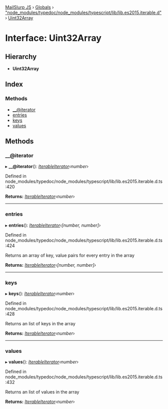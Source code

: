 [MailSlurp JS](../README.md) › [Globals](../globals.md) › ["node_modules/typedoc/node_modules/typescript/lib/lib.es2015.iterable.d"](../modules/_node_modules_typedoc_node_modules_typescript_lib_lib_es2015_iterable_d_.md) › [Uint32Array](_node_modules_typedoc_node_modules_typescript_lib_lib_es2015_iterable_d_.uint32array.md)

# Interface: Uint32Array

## Hierarchy

* **Uint32Array**

## Index

### Methods

* [__@iterator](_node_modules_typedoc_node_modules_typescript_lib_lib_es2015_iterable_d_.uint32array.md#__@iterator)
* [entries](_node_modules_typedoc_node_modules_typescript_lib_lib_es2015_iterable_d_.uint32array.md#entries)
* [keys](_node_modules_typedoc_node_modules_typescript_lib_lib_es2015_iterable_d_.uint32array.md#keys)
* [values](_node_modules_typedoc_node_modules_typescript_lib_lib_es2015_iterable_d_.uint32array.md#values)

## Methods

###  __@iterator

▸ **__@iterator**(): *[IterableIterator](_node_modules_typedoc_node_modules_typescript_lib_lib_es2015_iterable_d_.iterableiterator.md)‹number›*

Defined in node_modules/typedoc/node_modules/typescript/lib/lib.es2015.iterable.d.ts:420

**Returns:** *[IterableIterator](_node_modules_typedoc_node_modules_typescript_lib_lib_es2015_iterable_d_.iterableiterator.md)‹number›*

___

###  entries

▸ **entries**(): *[IterableIterator](_node_modules_typedoc_node_modules_typescript_lib_lib_es2015_iterable_d_.iterableiterator.md)‹[number, number]›*

Defined in node_modules/typedoc/node_modules/typescript/lib/lib.es2015.iterable.d.ts:424

Returns an array of key, value pairs for every entry in the array

**Returns:** *[IterableIterator](_node_modules_typedoc_node_modules_typescript_lib_lib_es2015_iterable_d_.iterableiterator.md)‹[number, number]›*

___

###  keys

▸ **keys**(): *[IterableIterator](_node_modules_typedoc_node_modules_typescript_lib_lib_es2015_iterable_d_.iterableiterator.md)‹number›*

Defined in node_modules/typedoc/node_modules/typescript/lib/lib.es2015.iterable.d.ts:428

Returns an list of keys in the array

**Returns:** *[IterableIterator](_node_modules_typedoc_node_modules_typescript_lib_lib_es2015_iterable_d_.iterableiterator.md)‹number›*

___

###  values

▸ **values**(): *[IterableIterator](_node_modules_typedoc_node_modules_typescript_lib_lib_es2015_iterable_d_.iterableiterator.md)‹number›*

Defined in node_modules/typedoc/node_modules/typescript/lib/lib.es2015.iterable.d.ts:432

Returns an list of values in the array

**Returns:** *[IterableIterator](_node_modules_typedoc_node_modules_typescript_lib_lib_es2015_iterable_d_.iterableiterator.md)‹number›*
